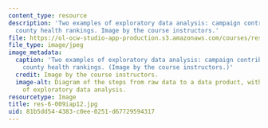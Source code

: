 ```yaml
---
content_type: resource
description: 'Two examples of exploratory data analysis: campaign contributions and
  county health rankings. Image by the course instructors.'
file: https://ol-ocw-studio-app-production.s3.amazonaws.com/courses/res-6-009-how-to-process-analyze-and-visualize-data-january-iap-2012/81b5dd544383c0ee0251d67729594317_res-6-009iap12.jpg
file_type: image/jpeg
image_metadata:
  caption: 'Two examples of exploratory data analysis: campaign contributions and
    county health rankings. (Image by the course instructors.)'
  credit: Image by the course instructors.
  image-alt: Diagram of the steps from raw data to a data product, with two examples
    of exploratory data analysis.
resourcetype: Image
title: res-6-009iap12.jpg
uid: 81b5dd54-4383-c0ee-0251-d67729594317
---
```

